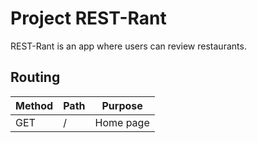# Project REST-Rant

REST-Rant is an app where users can review restaurants.

## Routing

| Method | Path   | Purpose |
| -----  | ------ | ------- |
| GET    | /      |Home page|